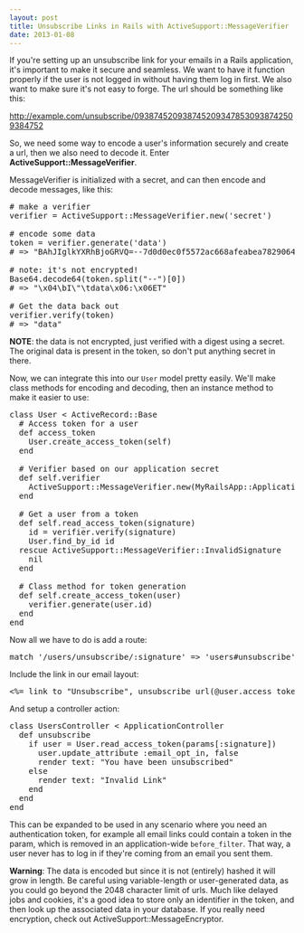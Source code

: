 ```yaml
---
layout: post
title: Unsubscribe Links in Rails with ActiveSupport::MessageVerifier
date: 2013-01-08
---
```


If you're setting up an unsubscribe link for your emails in a Rails application, it's important to make it secure and seamless. We want to have it function properly if the user is not logged in without having them log in first. We also want to make sure it's not easy to forge. The url should be something like this:

http://example.com/unsubscribe/0938745209387452093478530938742509384752

So, we need some way to encode a user's information securely and create a url, then we also need to decode it. Enter <strong>ActiveSupport::MessageVerifier</strong>.

MessageVerifier is initialized with a secret, and can then encode and decode messages, like this:

<pre class='prettyprint'>
# make a verifier
verifier = ActiveSupport::MessageVerifier.new('secret')

# encode some data
token = verifier.generate('data')
# => "BAhJIglkYXRhBjoGRVQ=--7d0d0ec0f5572ac668afeabea7829064cc78223b"

# note: it's not encrypted!
Base64.decode64(token.split("--")[0])
# => "\x04\bI\"\tdata\x06:\x06ET"

# Get the data back out
verifier.verify(token)
# => "data"
</pre>

<strong>NOTE</strong>: the data is not encrypted, just verified with a digest using a secret. The original data is present in the token, so don't put anything secret in there.

Now, we can integrate this into our <code>User</code> model pretty easily. We'll make class methods for encoding and decoding, then an instance method to make it easier to use:

<pre class='prettyprint'>
class User < ActiveRecord::Base
  # Access token for a user
  def access_token
    User.create_access_token(self)
  end

  # Verifier based on our application secret
  def self.verifier
    ActiveSupport::MessageVerifier.new(MyRailsApp::Application.config.secret_token)
  end

  # Get a user from a token
  def self.read_access_token(signature)
    id = verifier.verify(signature)
    User.find_by_id id
  rescue ActiveSupport::MessageVerifier::InvalidSignature
    nil
  end

  # Class method for token generation
  def self.create_access_token(user)
    verifier.generate(user.id)
  end
end
</pre>

Now all we have to do is add a route:
<pre class='prettyprint'>
match '/users/unsubscribe/:signature' => 'users#unsubscribe', as: 'unsubscribe'
</pre>


Include the link in our email layout:
<pre class='prettyprint'>
&lt;%= link_to "Unsubscribe", unsubscribe_url(@user.access_token) %&gt;
</pre>

And setup a controller action:
<pre class='prettyprint'>
class UsersController < ApplicationController
  def unsubscribe
    if user = User.read_access_token(params[:signature])
      user.update_attribute :email_opt_in, false
      render text: "You have been unsubscribed"
    else
      render text: "Invalid Link"
    end
  end
end
</pre>

This can be expanded to be used in any scenario where you need an authentication token, for example all email links could contain a token in the param, which is removed in an application-wide <code>before_filter</code>. That way, a user never has to log in if they're coming from an email you sent them.

<strong>Warning</strong>: The data is encoded but since it is not (entirely) hashed it will grow in length. Be careful using variable-length or user-generated data, as you could go beyond the 2048 character limit of urls. Much like delayed jobs and cookies, it's a good idea to store only an identifier in the token, and then look up the associated data in your database. If you really need encryption, check out ActiveSupport::MessageEncryptor.
